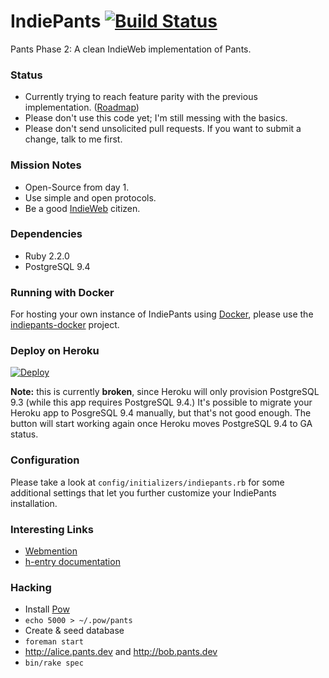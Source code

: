 # IndiePants [![Build Status](https://travis-ci.org/hmans/indiepants.svg?branch=master)](https://travis-ci.org/hmans/indiepants)

Pants Phase 2: A clean IndieWeb implementation of Pants.


### Status

* Currently trying to reach feature parity with the previous implementation. ([Roadmap](https://github.com/hmans/indiepants/issues?q=milestone%3AOne))
* Please don't use this code yet; I'm still messing with the basics.
* Please don't send unsolicited pull requests. If you want to submit a change, talk to me first.

### Mission Notes

* Open-Source from day 1.
* Use simple and open protocols.
* Be a good [IndieWeb](http://indiewebify.me/) citizen.

### Dependencies

* Ruby 2.2.0
* PostgreSQL 9.4

### Running with Docker

For hosting your own instance of IndiePants using [Docker](https://www.docker.com/), please use the
[indiepants-docker](https://github.com/hmans/indiepants-docker) project.

### Deploy on Heroku

[![Deploy](https://www.herokucdn.com/deploy/button.png)](https://heroku.com/deploy)

**Note:** this is currently **broken**, since Heroku will only provision PostgreSQL 9.3
(while this app requires PostgreSQL 9.4.) It's possible to migrate your Heroku app to
PosgreSQL 9.4 manually, but that's not good enough. The button will start working again
once Heroku moves PostgreSQL 9.4 to GA status.

### Configuration

Please take a look at `config/initializers/indiepants.rb` for some additional
settings that let you further customize your IndiePants installation.

### Interesting Links

* [Webmention](http://webmention.org)
* [h-entry documentation](http://microformats.org/wiki/h-entry)

### Hacking

* Install [Pow](http://pow.cx)
* `echo 5000 > ~/.pow/pants`
* Create & seed database
* `foreman start`
* http://alice.pants.dev and http://bob.pants.dev
* `bin/rake spec`
